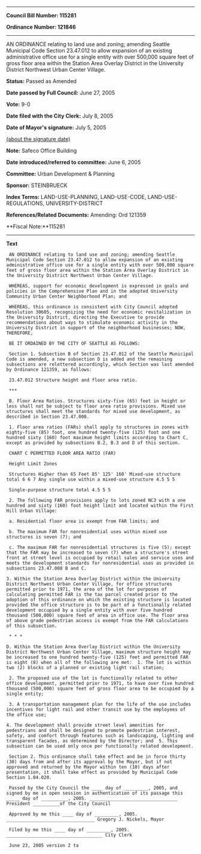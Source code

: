 

********

**Council Bill Number: 115281**
   
**Ordinance Number: 121846**
********

 AN ORDINANCE relating to land use and zoning; amending Seattle Municipal Code Section 23.47.012 to allow expansion of an existing administrative office use for a single entity with over 500,000 square feet of gross floor area within the Station Area Overlay District in the University District Northwest Urban Center Village.

**Status:** Passed as Amended
   
**Date passed by Full Council:** June 27, 2005
   
**Vote:** 9-0
   
**Date filed with the City Clerk:** July 8, 2005
   
**Date of Mayor's signature:** July 5, 2005
   
[(about the signature date)](/~public/approvaldate.htm)
   
   
**Note:** Safeco Office Building

   
**Date introduced/referred to committee:** June 6, 2005
   
**Committee:** Urban Development & Planning
   
**Sponsor:** STEINBRUECK
   
   
**Index Terms:** LAND-USE-PLANNING, LAND-USE-CODE, LAND-USE-REGULATIONS, UNIVERSITY-DISTRICT

**References/Related Documents:** Amending: Ord 121359

**Fiscal Note:**115281

********

**Text**
   
```
 AN ORDINANCE relating to land use and zoning; amending Seattle Municipal Code Section 23.47.012 to allow expansion of an existing administrative office use for a single entity with over 500,000 square feet of gross floor area within the Station Area Overlay District in the University District Northwest Urban Center Village.

 WHEREAS, support for economic development is expressed in goals and policies in the Comprehensive Plan and in the adopted University Community Urban Center Neighborhood Plan; and

 WHEREAS, this ordinance is consistent with City Council adopted Resolution 30605, recognizing the need for economic revitalization in the University District, directing the Executive to provide recommendations about ways to stimulate economic activity in the University District in support of the neighborhood businesses; NOW, THEREFORE,

 BE IT ORDAINED BY THE CITY OF SEATTLE AS FOLLOWS:

 Section 1. Subsection B of Section 23.47.012 of the Seattle Municipal Code is amended, a new subsection D is added and the remaining subsections are relettered accordingly, which Section was last amended by Ordinance 121359, as follows:

 23.47.012 Structure height and floor area ratio.

 ***

 B. Floor Area Ratios. Structures sixty-five (65) feet in height or less shall not be subject to floor area ratio provisions. Mixed use structures shall meet the standards for mixed use development, as described in Section 23.47.008.

 1. Floor area ratios (FARs) shall apply to structures in zones with eighty-five (85) foot, one hundred twenty-five (125) foot and one hundred sixty (160) foot maximum height limits according to Chart C, except as provided by subsections B.2, B.3 and D of this section.

 CHART C PERMITTED FLOOR AREA RATIO (FAR)

 Height Limit Zones

 Structures Higher than 65 Feet 85' 125' 160' Mixed-use structure total 6 6 7 Any single use within a mixed-use structure 4.5 5 5

 Single-purpose structure total 4.5 5 5

 2. The following FAR provisions apply to lots zoned NC3 with a one hundred and sixty (160) foot height limit and located within the First Hill Urban Village:

 a. Residential floor area is exempt from FAR limits; and

 b. The maximum FAR for nonresidential uses within mixed use structures is seven (7); and

 c. The maximum FAR for nonresidential structures is five (5); except that the FAR may be increased to seven (7) when a structure's street front at street level is occupied by retail sales and service uses and meets the development standards for nonresidential uses as provided in subsections 23.47.008 B and C.

3. Within the Station Area Overlay District within the University District Northwest Urban Center Village, for office structures permitted prior to 1971, the area of the lot for purposes of calculating permitted FAR is the tax parcel created prior to the adoption of this ordinance on which the existing structure is located provided the office structure is to be part of a functionally related development occupied by a single entity with over five hundred thousand (500,000) square feet of area in office use. The floor area of above grade pedestrian access is exempt from the FAR calculations of this subsection.

 * * *

D. Within the Station Area Overlay District within the University District Northwest Urban Center Village, maximum structure height may be increased to one hundred twenty-five (125) feet and permitted FAR is eight (8) when all of the following are met:  1. The lot is within two (2) blocks of a planned or existing light rail station;

 2. The proposed use of the lot is functionally related to other office development, permitted prior to 1971, to have over five hundred thousand (500,000) square feet of gross floor area to be occupied by a single entity;

 3. A transportation management plan for the life of the use includes incentives for light rail and other transit use by the employees of the office use;

4. The development shall provide street level amenities for pedestrians and shall be designed to promote pedestrian interest, safety, and comfort through features such as landscaping, lighting and transparent facades, as determined by the Director; and  5. This subsection can be used only once per functionally related development.

 Section 2. This ordinance shall take effect and be in force thirty (30) days from and after its approval by the Mayor, but if not approved and returned by the Mayor within ten (10) days after presentation, it shall take effect as provided by Municipal Code Section 1.04.020.

 Passed by the City Council the ____ day of _________, 2005, and signed by me in open session in authentication of its passage this _____ day of __________, 2005. _________________________________ President __________of the City Council

 Approved by me this ____ day of _________, 2005. _________________________________ Gregory J. Nickels, Mayor

 Filed by me this ____ day of _________, 2005. ____________________________________ City Clerk

 June 23, 2005 version 2 ta

```
